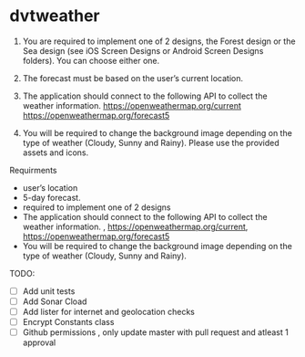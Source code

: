 # dvtweather

1) You are required to implement one of 2 designs, the Forest design or the Sea design (see iOS Screen Designs or Android Screen Designs folders). You can choose either one.

2) The forecast must be based on the user’s current location.

3) The application should connect to the following API to collect the weather information. https://openweathermap.org/current https://openweathermap.org/forecast5

4) You will be required to change the background image depending on the type of weather (Cloudy, Sunny and Rainy). Please use the provided assets and icons.



Requirments 
- user’s location 
- 5-day forecast.
- required to implement one of 2 designs
- The application should connect to the following API to collect the weather information. , https://openweathermap.org/current,   https://openweathermap.org/forecast5
- You will be required to change the background image depending on the type of weather (Cloudy, Sunny and Rainy).


TODO:
- [ ] Add unit tests
- [ ] Add Sonar Cload 
- [ ] Add lister for internet and geolocation checks
- [ ] Encrypt Constants class 
- [ ] Github permissions , only update master with pull request and atleast 1 approval
